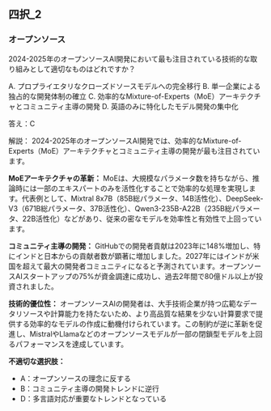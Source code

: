## 四択_2
### オープンソース
2024-2025年のオープンソースAI開発において最も注目されている技術的な取り組みとして適切なものはどれですか？

A. プロプライエタリなクローズドソースモデルへの完全移行
B. 単一企業による独占的な開発体制の確立
C. 効率的なMixture-of-Experts（MoE）アーキテクチャとコミュニティ主導の開発
D. 英語のみに特化したモデル開発の集中化

答え：C

解説：
2024-2025年のオープンソースAI開発では、効率的なMixture-of-Experts（MoE）アーキテクチャとコミュニティ主導の開発が最も注目されています。

**MoEアーキテクチャの革新：**
MoEは、大規模なパラメータ数を持ちながら、推論時には一部のエキスパートのみを活性化することで効率的な処理を実現します。代表例として、Mixtral 8x7B（85B総パラメータ、14B活性化）、DeepSeek-V3（671B総パラメータ、37B活性化）、Qwen3-235B-A22B（235B総パラメータ、22B活性化）などがあり、従来の密なモデルを効率性と有効性で上回っています。

**コミュニティ主導の開発：**
GitHubでの開発者貢献は2023年に148%増加し、特にインドと日本からの貢献者数が顕著に増加しました。2027年にはインドが米国を超えて最大の開発者コミュニティになると予測されています。オープンソースAIスタートアップの75%が資金調達に成功し、過去2年間で80億ドル以上が投資されました。

**技術的優位性：**
オープンソースAIの開発者は、大手技術企業が持つ広範なデータリソースや計算能力を持たないため、より高品質な結果を少ない計算要求で提供する効率的なモデルの作成に動機付けられています。この制約が逆に革新を促進し、MistralやLlamaなどのオープンソースモデルが一部の閉鎖型モデルを上回るパフォーマンスを達成しています。

**不適切な選択肢：**
- A：オープンソースの理念に反する
- B：コミュニティ主導の開発トレンドに逆行
- D：多言語対応が重要なトレンドとなっている 